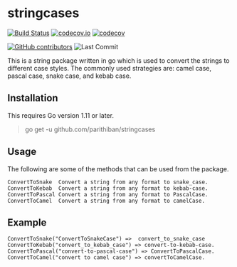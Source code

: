 # stringcases

[![Build Status](https://travis-ci.org/parithiban/stringcases.svg?branch=master)](https://travis-ci.org/parithiban/stringcases)
[![codecov.io](https://codecov.io/github/parithiban/stringcases/coverage.svg?branch=master)](https://codecov.io/github/parithiban/stringcases?branch=master)
[![codecov](https://codecov.io/gh/parithiban/stringcases/branch/master/graph/badge.svg)](https://codecov.io/gh/parithiban/stringcases)

[![GitHub contributors](https://img.shields.io/github/contributors/parithiban/stringcases.svg?style=plastic&color=blue)](https://GitHub.com/parithiban/stringcases/graphs/contributors/)
![Last Commit](https://img.shields.io/github/last-commit/parithiban/stringcases.svg?style=plastic)

This is a string package written in go which is used to convert the strings to different case styles. The commonly used strategies are: camel case, pascal case, snake case, and kebab case.

## Installation

This requires Go version 1.11 or later.

> go get -u github.com/parithiban/stringcases

## Usage

The following are some of the methods that can be used from the package.

```code
ConvertToSnake  Convert a string from any format to snake_case.
ConvertToKebab  Convert a string from any format to kebab-case.
ConvertToPascal Convert a string from any format to PascalCase.
ConvertToCamel  Convert a string from any format to camelCase.
```

## Example

```code
ConvertToSnake("ConvertToSnakeCase") =>  convert_to_snake_case
ConvertToKebab("convert_to_kebab_case") => convert-to-kebab-case.
ConvertToPascal("convert-to-pascal-case") => ConvertToPascalCase.
ConvertToCamel("convert to camel case") => convertToCamelCase.
```
